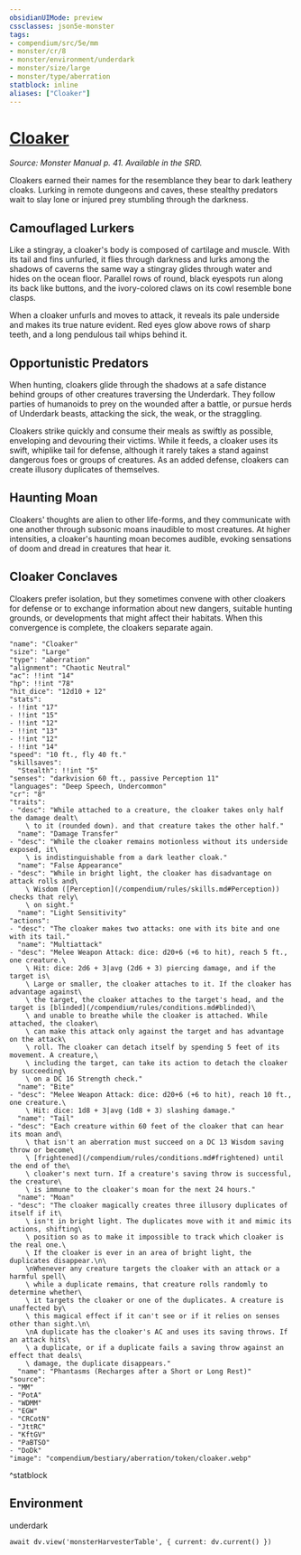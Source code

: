 ```yaml
---
obsidianUIMode: preview
cssclasses: json5e-monster
tags:
- compendium/src/5e/mm
- monster/cr/8
- monster/environment/underdark
- monster/size/large
- monster/type/aberration
statblock: inline
aliases: ["Cloaker"]
---
```

# [Cloaker](compendium/bestiary/aberration/cloaker.md)
*Source: Monster Manual p. 41. Available in the SRD.*

Cloakers earned their names for the resemblance they bear to dark leathery cloaks. Lurking in remote dungeons and caves, these stealthy predators wait to slay lone or injured prey stumbling through the darkness.

## Camouflaged Lurkers

Like a stingray, a cloaker's body is composed of cartilage and muscle. With its tail and fins unfurled, it flies through darkness and lurks among the shadows of caverns the same way a stingray glides through water and hides on the ocean floor. Parallel rows of round, black eyespots run along its back like buttons, and the ivory-colored claws on its cowl resemble bone clasps.

When a cloaker unfurls and moves to attack, it reveals its pale underside and makes its true nature evident. Red eyes glow above rows of sharp teeth, and a long pendulous tail whips behind it.

## Opportunistic Predators

When hunting, cloakers glide through the shadows at a safe distance behind groups of other creatures traversing the Underdark. They follow parties of humanoids to prey on the wounded after a battle, or pursue herds of Underdark beasts, attacking the sick, the weak, or the straggling.

Cloakers strike quickly and consume their meals as swiftly as possible, enveloping and devouring their victims. While it feeds, a cloaker uses its swift, whiplike tail for defense, although it rarely takes a stand against dangerous foes or groups of creatures. As an added defense, cloakers can create illusory duplicates of themselves.

## Haunting Moan

Cloakers' thoughts are alien to other life-forms, and they communicate with one another through subsonic moans inaudible to most creatures. At higher intensities, a cloaker's haunting moan becomes audible, evoking sensations of doom and dread in creatures that hear it.

## Cloaker Conclaves

Cloakers prefer isolation, but they sometimes convene with other cloakers for defense or to exchange information about new dangers, suitable hunting grounds, or developments that might affect their habitats. When this convergence is complete, the cloakers separate again.

```statblock
"name": "Cloaker"
"size": "Large"
"type": "aberration"
"alignment": "Chaotic Neutral"
"ac": !!int "14"
"hp": !!int "78"
"hit_dice": "12d10 + 12"
"stats":
- !!int "17"
- !!int "15"
- !!int "12"
- !!int "13"
- !!int "12"
- !!int "14"
"speed": "10 ft., fly 40 ft."
"skillsaves":
  "Stealth": !!int "5"
"senses": "darkvision 60 ft., passive Perception 11"
"languages": "Deep Speech, Undercommon"
"cr": "8"
"traits":
- "desc": "While attached to a creature, the cloaker takes only half the damage dealt\
    \ to it (rounded down). and that creature takes the other half."
  "name": "Damage Transfer"
- "desc": "While the cloaker remains motionless without its underside exposed, it\
    \ is indistinguishable from a dark leather cloak."
  "name": "False Appearance"
- "desc": "While in bright light, the cloaker has disadvantage on attack rolls and\
    \ Wisdom ([Perception](/compendium/rules/skills.md#Perception)) checks that rely\
    \ on sight."
  "name": "Light Sensitivity"
"actions":
- "desc": "The cloaker makes two attacks: one with its bite and one with its tail."
  "name": "Multiattack"
- "desc": "Melee Weapon Attack: dice: d20+6 (+6 to hit), reach 5 ft., one creature.\
    \ Hit: dice: 2d6 + 3|avg (2d6 + 3) piercing damage, and if the target is\
    \ Large or smaller, the cloaker attaches to it. If the cloaker has advantage against\
    \ the target, the cloaker attaches to the target's head, and the target is [blinded](/compendium/rules/conditions.md#blinded)\
    \ and unable to breathe while the cloaker is attached. While attached, the cloaker\
    \ can make this attack only against the target and has advantage on the attack\
    \ roll. The cloaker can detach itself by spending 5 feet of its movement. A creature,\
    \ including the target, can take its action to detach the cloaker by succeeding\
    \ on a DC 16 Strength check."
  "name": "Bite"
- "desc": "Melee Weapon Attack: dice: d20+6 (+6 to hit), reach 10 ft., one creature.\
    \ Hit: dice: 1d8 + 3|avg (1d8 + 3) slashing damage."
  "name": "Tail"
- "desc": "Each creature within 60 feet of the cloaker that can hear its moan and\
    \ that isn't an aberration must succeed on a DC 13 Wisdom saving throw or become\
    \ [frightened](/compendium/rules/conditions.md#frightened) until the end of the\
    \ cloaker's next turn. If a creature's saving throw is successful, the creature\
    \ is immune to the cloaker's moan for the next 24 hours."
  "name": "Moan"
- "desc": "The cloaker magically creates three illusory duplicates of itself if it\
    \ isn't in bright light. The duplicates move with it and mimic its actions, shifting\
    \ position so as to make it impossible to track which cloaker is the real one.\
    \ If the cloaker is ever in an area of bright light, the duplicates disappear.\n\
    \nWhenever any creature targets the cloaker with an attack or a harmful spell\
    \ while a duplicate remains, that creature rolls randomly to determine whether\
    \ it targets the cloaker or one of the duplicates. A creature is unaffected by\
    \ this magical effect if it can't see or if it relies on senses other than sight.\n\
    \nA duplicate has the cloaker's AC and uses its saving throws. If an attack hits\
    \ a duplicate, or if a duplicate fails a saving throw against an effect that deals\
    \ damage, the duplicate disappears."
  "name": "Phantasms (Recharges after a Short or Long Rest)"
"source":
- "MM"
- "PotA"
- "WDMM"
- "EGW"
- "CRCotN"
- "JttRC"
- "KftGV"
- "PaBTSO"
- "DoDk"
"image": "compendium/bestiary/aberration/token/cloaker.webp"
```
^statblock

## Environment

underdark

```dataviewjs
await dv.view('monsterHarvesterTable', { current: dv.current() })
```
